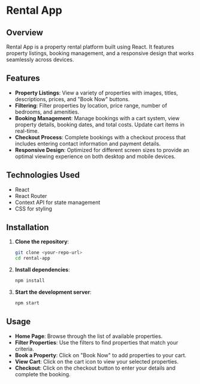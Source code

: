 # Rental App

## Overview
Rental App is a property rental platform built using React. It features property listings, booking management, and a responsive design that works seamlessly across devices.

## Features
- **Property Listings**: View a variety of properties with images, titles, descriptions, prices, and "Book Now" buttons.
- **Filtering**: Filter properties by location, price range, number of bedrooms, and amenities.
- **Booking Management**: Manage bookings with a cart system, view property details, booking dates, and total costs. Update cart items in real-time.
- **Checkout Process**: Complete bookings with a checkout process that includes entering contact information and payment details.
- **Responsive Design**: Optimized for different screen sizes to provide an optimal viewing experience on both desktop and mobile devices.

## Technologies Used
- React
- React Router
- Context API for state management
- CSS for styling

## Installation
1. **Clone the repository**:
    ```sh
    git clone <your-repo-url>
    cd rental-app
    ```

2. **Install dependencies**:
    ```sh
    npm install
    ```

3. **Start the development server**:
    ```sh
    npm start
    ```

## Usage
- **Home Page**: Browse through the list of available properties.
- **Filter Properties**: Use the filters to find properties that match your criteria.
- **Book a Property**: Click on "Book Now" to add properties to your cart.
- **View Cart**: Click on the cart icon to view your selected properties.
- **Checkout**: Click on the checkout button to enter your details and complete the booking.


